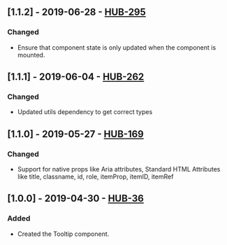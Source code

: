 ## [1.1.2] - 2019-06-28 - [HUB-295](https://creditandfinance.atlassian.net/browse/HUB-295)
### Changed
- Ensure that component state is only updated when the component is mounted.

## [1.1.1] - 2019-06-04 - [HUB-262](https://creditandfinance.atlassian.net/browse/HUB-262)
### Changed
- Updated utils dependency to get correct types

## [1.1.0] - 2019-05-27 - [HUB-169](https://creditandfinance.atlassian.net/browse/HUB-169)
### Changed
- Support for native props like Aria attributes, Standard HTML Attributes like title, classname, id, role, itemProp, itemID, itemRef

## [1.0.0] - 2019-04-30 - [HUB-36](https://creditandfinance.atlassian.net/browse/HUB-36)
### Added
- Created the Tooltip component.